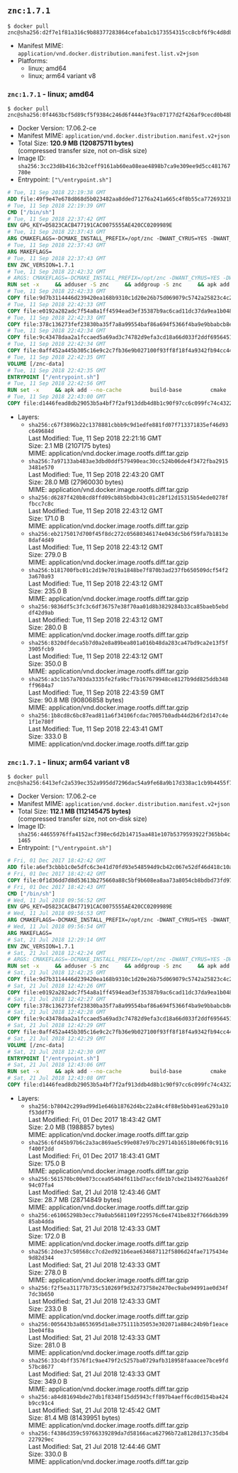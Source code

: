 ## `znc:1.7.1`

```console
$ docker pull znc@sha256:d2f7e1f81a316c9b88377283864cefaba1cb173554315cc8cbf6f9c4d8db34b5
```

-	Manifest MIME: `application/vnd.docker.distribution.manifest.list.v2+json`
-	Platforms:
	-	linux; amd64
	-	linux; arm64 variant v8

### `znc:1.7.1` - linux; amd64

```console
$ docker pull znc@sha256:0f4463bcf5d89cf5f9384c246d6f444e3f9ac07177d2f426af9cecd0b48b00c2
```

-	Docker Version: 17.06.2-ce
-	Manifest MIME: `application/vnd.docker.distribution.manifest.v2+json`
-	Total Size: **120.9 MB (120875711 bytes)**  
	(compressed transfer size, not on-disk size)
-	Image ID: `sha256:3cc23d8b416c3b2ceff9161ab60ea08eae4898b7ca9e309ee9d5cc481767780e`
-	Entrypoint: `["\/entrypoint.sh"]`

```dockerfile
# Tue, 11 Sep 2018 22:19:38 GMT
ADD file:49f9e47e678d868d5b023482aa8dded71276a241a665c4f8b55ca77269321b34 in / 
# Tue, 11 Sep 2018 22:19:39 GMT
CMD ["/bin/sh"]
# Tue, 11 Sep 2018 22:37:42 GMT
ENV GPG_KEY=D5823CACB477191CAC0075555AE420CC0209989E
# Tue, 11 Sep 2018 22:37:43 GMT
ARG CMAKEFLAGS=-DCMAKE_INSTALL_PREFIX=/opt/znc -DWANT_CYRUS=YES -DWANT_PERL=YES -DWANT_PYTHON=YES -DWANT_IPV6=NO
# Tue, 11 Sep 2018 22:37:43 GMT
ARG MAKEFLAGS=
# Tue, 11 Sep 2018 22:37:43 GMT
ENV ZNC_VERSION=1.7.1
# Tue, 11 Sep 2018 22:42:32 GMT
# ARGS: CMAKEFLAGS=-DCMAKE_INSTALL_PREFIX=/opt/znc -DWANT_CYRUS=YES -DWANT_PERL=YES -DWANT_PYTHON=YES -DWANT_IPV6=NO MAKEFLAGS=
RUN set -x     && adduser -S znc     && addgroup -S znc     && apk add --no-cache --virtual runtime-dependencies         boost         ca-certificates         cyrus-sasl         icu         su-exec         tini         tzdata     && apk add --no-cache --virtual build-dependencies         boost-dev         build-base         cmake         curl         cyrus-sasl-dev         gettext         gnupg         icu-dev         libressl-dev         perl-dev         python3-dev     && mkdir /znc-src && cd /znc-src     && curl -fsSL "https://znc.in/releases/archive/znc-${ZNC_VERSION}.tar.gz" -o znc.tgz     && curl -fsSL "https://znc.in/releases/archive/znc-${ZNC_VERSION}.tar.gz.sig" -o znc.tgz.sig     && export GNUPGHOME="$(mktemp -d)"     && gpg --keyserver ha.pool.sks-keyservers.net --recv-keys "${GPG_KEY}"     && gpg --batch --verify znc.tgz.sig znc.tgz     && rm -rf "$GNUPGHOME"     && tar -zxf znc.tgz --strip-components=1     && mkdir build && cd build     && cmake .. ${CMAKEFLAGS}     && make $MAKEFLAGS     && make install     && apk del build-dependencies     && cd / && rm -rf /znc-src
# Tue, 11 Sep 2018 22:42:33 GMT
COPY file:9d7b3114446d239420ea168b9310c1d20e26b75d069079c5742a25823c4c2aab in / 
# Tue, 11 Sep 2018 22:42:33 GMT
COPY file:e0192a282adc7f54a8a1ff4594ead3ef35387b9ac6cad11dc37da9ea1b048a13 in /startup-sequence/ 
# Tue, 11 Sep 2018 22:42:33 GMT
COPY file:378c136273fef23830ba35f7a8a99554baf86a694f5366f4ba9e9bbabcb8ee6a in /startup-sequence/ 
# Tue, 11 Sep 2018 22:42:34 GMT
COPY file:9c43478daa2a1fccaed5a69ad3c74782d9efa3cd18a66d033f2ddf6956451ba5 in /startup-sequence/ 
# Tue, 11 Sep 2018 22:42:34 GMT
COPY file:0aff452a445b305c16e9c2c7fb36e9b027100f93ff8f18f4a9342fb94cc44b9c in /startup-sequence/ 
# Tue, 11 Sep 2018 22:42:35 GMT
VOLUME [/znc-data]
# Tue, 11 Sep 2018 22:42:35 GMT
ENTRYPOINT ["/entrypoint.sh"]
# Tue, 11 Sep 2018 22:42:56 GMT
RUN set -x     && apk add --no-cache         build-base         cmake         icu-dev         libressl-dev         perl         python3
# Tue, 11 Sep 2018 22:43:00 GMT
COPY file:d1446fead8db29053b5a4bf7f2af913ddb4d8b1c90f97cc6c099fc74c4322109 in /startup-sequence/ 
```

-	Layers:
	-	`sha256:c67f3896b22c1378881cbbb9c9d1edfe881fd07f713371835ef46d93c649684d`  
		Last Modified: Tue, 11 Sep 2018 22:21:16 GMT  
		Size: 2.1 MB (2107175 bytes)  
		MIME: application/vnd.docker.image.rootfs.diff.tar.gzip
	-	`sha256:7a97133ab483ae3dbd0ddf579490eac30cc524b06de4f3472fba29153481e570`  
		Last Modified: Tue, 11 Sep 2018 22:43:20 GMT  
		Size: 28.0 MB (27960030 bytes)  
		MIME: application/vnd.docker.image.rootfs.diff.tar.gzip
	-	`sha256:d6287f420b8cd8ffd09cb8b5bdbb43c01c28f12d15315b54ede0278ffbcc7c8c`  
		Last Modified: Tue, 11 Sep 2018 22:43:12 GMT  
		Size: 171.0 B  
		MIME: application/vnd.docker.image.rootfs.diff.tar.gzip
	-	`sha256:eb2175017d700f45f8dc272c05680346174e043dc5b6f59fa7b1813e8daf4d49`  
		Last Modified: Tue, 11 Sep 2018 22:43:12 GMT  
		Size: 279.0 B  
		MIME: application/vnd.docker.image.rootfs.diff.tar.gzip
	-	`sha256:b181700fbc01c2d19e7019a1848be7f870b3ad237fb650509dcf54f23a670a93`  
		Last Modified: Tue, 11 Sep 2018 22:43:12 GMT  
		Size: 235.0 B  
		MIME: application/vnd.docker.image.rootfs.diff.tar.gzip
	-	`sha256:9836df5c3fc3c6df36757e38f70aa01d8b3829284b33ca85baeb5ebddf42d9ab`  
		Last Modified: Tue, 11 Sep 2018 22:43:12 GMT  
		Size: 280.0 B  
		MIME: application/vnd.docker.image.rootfs.diff.tar.gzip
	-	`sha256:8320dfdeca5b7d0a2e8a89bea801a016b48da283ca47bd9ca2e13f5f3905fcb9`  
		Last Modified: Tue, 11 Sep 2018 22:43:12 GMT  
		Size: 350.0 B  
		MIME: application/vnd.docker.image.rootfs.diff.tar.gzip
	-	`sha256:a3c1b57a703da3335fe2fa9bcf7b167679948ce8127b9dd825ddb348ff9684a7`  
		Last Modified: Tue, 11 Sep 2018 22:43:59 GMT  
		Size: 90.8 MB (90806858 bytes)  
		MIME: application/vnd.docker.image.rootfs.diff.tar.gzip
	-	`sha256:1b8cd8c6bc87ead811a6f34106fcdac70057b0adb44d2b6f2d147c4e1f1e780f`  
		Last Modified: Tue, 11 Sep 2018 22:43:41 GMT  
		Size: 333.0 B  
		MIME: application/vnd.docker.image.rootfs.diff.tar.gzip

### `znc:1.7.1` - linux; arm64 variant v8

```console
$ docker pull znc@sha256:6413efc2a539ec352a995dd7296dac54a9fe68a9b17d338ac1cb9b4455f7d8bd
```

-	Docker Version: 17.06.2-ce
-	Manifest MIME: `application/vnd.docker.distribution.manifest.v2+json`
-	Total Size: **112.1 MB (112145475 bytes)**  
	(compressed transfer size, not on-disk size)
-	Image ID: `sha256:44655976ffa4152acf398ec6d2b14715aa481e107b5379593922f365bb4c1465`
-	Entrypoint: `["\/entrypoint.sh"]`

```dockerfile
# Fri, 01 Dec 2017 18:42:42 GMT
ADD file:a6ef3cbbb1c0e5dfc6c3e41d70fd93e548594d9cb42c067e52df46d418c10a79 in / 
# Fri, 01 Dec 2017 18:42:42 GMT
COPY file:0f1d36dd7d8d53613b275660a88c5bf9b608ea8aa73a8054cb8bdbd73fd971ac in /etc/localtime 
# Fri, 01 Dec 2017 18:42:43 GMT
CMD ["/bin/sh"]
# Wed, 11 Jul 2018 09:56:52 GMT
ENV GPG_KEY=D5823CACB477191CAC0075555AE420CC0209989E
# Wed, 11 Jul 2018 09:56:53 GMT
ARG CMAKEFLAGS=-DCMAKE_INSTALL_PREFIX=/opt/znc -DWANT_CYRUS=YES -DWANT_PERL=YES -DWANT_PYTHON=YES -DWANT_IPV6=NO
# Wed, 11 Jul 2018 09:56:54 GMT
ARG MAKEFLAGS=
# Sat, 21 Jul 2018 12:29:14 GMT
ENV ZNC_VERSION=1.7.1
# Sat, 21 Jul 2018 12:42:24 GMT
# ARGS: CMAKEFLAGS=-DCMAKE_INSTALL_PREFIX=/opt/znc -DWANT_CYRUS=YES -DWANT_PERL=YES -DWANT_PYTHON=YES -DWANT_IPV6=NO MAKEFLAGS=
RUN set -x     && adduser -S znc     && addgroup -S znc     && apk add --no-cache --virtual runtime-dependencies         boost         ca-certificates         cyrus-sasl         icu         su-exec         tini         tzdata     && apk add --no-cache --virtual build-dependencies         boost-dev         build-base         cmake         curl         cyrus-sasl-dev         gettext         gnupg         icu-dev         libressl-dev         perl-dev         python3-dev     && mkdir /znc-src && cd /znc-src     && curl -fsSL "https://znc.in/releases/archive/znc-${ZNC_VERSION}.tar.gz" -o znc.tgz     && curl -fsSL "https://znc.in/releases/archive/znc-${ZNC_VERSION}.tar.gz.sig" -o znc.tgz.sig     && export GNUPGHOME="$(mktemp -d)"     && gpg --keyserver ha.pool.sks-keyservers.net --recv-keys "${GPG_KEY}"     && gpg --batch --verify znc.tgz.sig znc.tgz     && rm -rf "$GNUPGHOME"     && tar -zxf znc.tgz --strip-components=1     && mkdir build && cd build     && cmake .. ${CMAKEFLAGS}     && make $MAKEFLAGS     && make install     && apk del build-dependencies     && cd / && rm -rf /znc-src
# Sat, 21 Jul 2018 12:42:25 GMT
COPY file:9d7b3114446d239420ea168b9310c1d20e26b75d069079c5742a25823c4c2aab in / 
# Sat, 21 Jul 2018 12:42:26 GMT
COPY file:e0192a282adc7f54a8a1ff4594ead3ef35387b9ac6cad11dc37da9ea1b048a13 in /startup-sequence/ 
# Sat, 21 Jul 2018 12:42:27 GMT
COPY file:378c136273fef23830ba35f7a8a99554baf86a694f5366f4ba9e9bbabcb8ee6a in /startup-sequence/ 
# Sat, 21 Jul 2018 12:42:28 GMT
COPY file:9c43478daa2a1fccaed5a69ad3c74782d9efa3cd18a66d033f2ddf6956451ba5 in /startup-sequence/ 
# Sat, 21 Jul 2018 12:42:29 GMT
COPY file:0aff452a445b305c16e9c2c7fb36e9b027100f93ff8f18f4a9342fb94cc44b9c in /startup-sequence/ 
# Sat, 21 Jul 2018 12:42:29 GMT
VOLUME [/znc-data]
# Sat, 21 Jul 2018 12:42:30 GMT
ENTRYPOINT ["/entrypoint.sh"]
# Sat, 21 Jul 2018 12:43:06 GMT
RUN set -x     && apk add --no-cache         build-base         cmake         icu-dev         libressl-dev         perl         python3
# Sat, 21 Jul 2018 12:43:08 GMT
COPY file:d1446fead8db29053b5a4bf7f2af913ddb4d8b1c90f97cc6c099fc74c4322109 in /startup-sequence/ 
```

-	Layers:
	-	`sha256:b78042c299ad99d1e646b18762d4bc22a84c4f88e5bb491ea6293a10f53ddf79`  
		Last Modified: Fri, 01 Dec 2017 18:43:42 GMT  
		Size: 2.0 MB (1988857 bytes)  
		MIME: application/vnd.docker.image.rootfs.diff.tar.gzip
	-	`sha256:6fd45b97b6c2a3ac869ae5c99e087e97bc29714b165180e06f0c9116f400f2dd`  
		Last Modified: Fri, 01 Dec 2017 18:43:41 GMT  
		Size: 175.0 B  
		MIME: application/vnd.docker.image.rootfs.diff.tar.gzip
	-	`sha256:561570bc00e073ccea95404f611bd7accfde1b7cbe21b49276aab26f94c07fa4`  
		Last Modified: Sat, 21 Jul 2018 12:43:46 GMT  
		Size: 28.7 MB (28714849 bytes)  
		MIME: application/vnd.docker.image.rootfs.diff.tar.gzip
	-	`sha256:e61065298b3ecc79a0ab5681109f229576c6e4741be832f7666db39985ab4dda`  
		Last Modified: Sat, 21 Jul 2018 12:43:33 GMT  
		Size: 172.0 B  
		MIME: application/vnd.docker.image.rootfs.diff.tar.gzip
	-	`sha256:2dee37c50568cc7cd2ed921b6eae634687112f5806d24fae7175434e9d82d344`  
		Last Modified: Sat, 21 Jul 2018 12:43:33 GMT  
		Size: 278.0 B  
		MIME: application/vnd.docker.image.rootfs.diff.tar.gzip
	-	`sha256:f2f5ea31177b735c510269f9d32d73758e2470ec9abe94991ae0d34f7dc3b650`  
		Last Modified: Sat, 21 Jul 2018 12:43:33 GMT  
		Size: 233.0 B  
		MIME: application/vnd.docker.image.rootfs.diff.tar.gzip
	-	`sha256:005643b3a8653695d1a8e375111b35053e302071a884c24b9bf1eace1be04f8a`  
		Last Modified: Sat, 21 Jul 2018 12:43:33 GMT  
		Size: 281.0 B  
		MIME: application/vnd.docker.image.rootfs.diff.tar.gzip
	-	`sha256:33c4bff3576f1c9ae479f2c5257ba0729afb318958faaacee7bce9fd57bc8677`  
		Last Modified: Sat, 21 Jul 2018 12:43:33 GMT  
		Size: 349.0 B  
		MIME: application/vnd.docker.image.rootfs.diff.tar.gzip
	-	`sha256:a84d81694bde27db1f8348f15dd5943cff897b4aeff6cd0d154ba424b9cc91c4`  
		Last Modified: Sat, 21 Jul 2018 12:45:42 GMT  
		Size: 81.4 MB (81439951 bytes)  
		MIME: application/vnd.docker.image.rootfs.diff.tar.gzip
	-	`sha256:f4386d359c59766339289da7d58166aca62796b72a8128d137c35db4227929ec`  
		Last Modified: Sat, 21 Jul 2018 12:44:46 GMT  
		Size: 330.0 B  
		MIME: application/vnd.docker.image.rootfs.diff.tar.gzip
